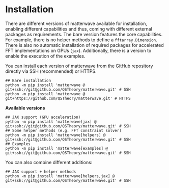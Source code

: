 # Installation

There are different versions of matterwave available for installation, enabling different capabilities and thus, coming with different external packages as requirements.
The bare version features the core capabilities. For example, there is no helper methods to define a `fftarray.Dimension`. There is also no automatic installation of required packages for accelerated FFT implementations on GPUs (`jax`). Additionally, there is a version to enable the execution of the examples.

You can install each version of matterwave from the GitHub repository directly via SSH (recommended) or HTTPS.
```shell
## Bare installation
python -m pip install 'matterwave @ git+ssh://git@github.com/QSTheory/matterwave.git' # SSH
python -m pip install 'matterwave @ git+https://github.com/QSTheory/matterwave.git' # HTTPS
```
**Available versions**
```shell
## JAX support (GPU acceleration)
python -m pip install 'matterwave[jax] @ git+ssh://git@github.com/QSTheory/matterwave.git' # SSH
## Some helper methods (e.g. FFT constraint solver)
python -m pip install 'matterwave[helpers] @ git+ssh://git@github.com/QSTheory/matterwave.git' # SSH
## Examples
python -m pip install 'matterwave[examples] @ git+ssh://git@github.com/QSTheory/matterwave.git' # SSH
```
You can also combine different additions:
```shell
## JAX support + helper methods
python -m pip install 'matterwave[helpers,jax] @ git+ssh://git@github.com/QSTheory/matterwave.git' # SSH
```
